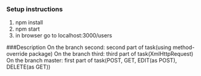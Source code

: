 ### Setup instructions
1. npm install
1. npm start
1. in browser go to localhost:3000/users

###Description
On the branch second: second part of task(using method-override package)
On the branch third: third part of task(XmlHttpRequest)
On the branch master: first part of task(POST, GET, EDIT(as POST), DELETE(as GET))